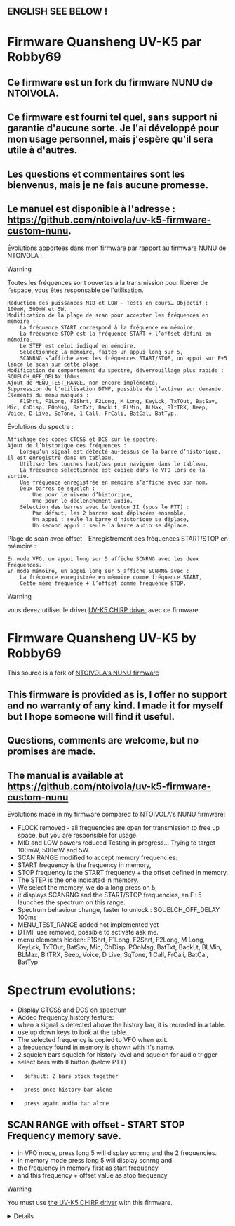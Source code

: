 ##  ENGLISH SEE BELOW !

# Firmware Quansheng UV-K5 par Robby69

## Ce firmware est un fork du firmware NUNU de NTOIVOLA.
## Ce firmware est fourni tel quel, sans support ni garantie d'aucune sorte. Je l'ai développé pour mon usage personnel, mais j'espère qu'il sera utile à d'autres.
## Les questions et commentaires sont les bienvenus, mais je ne fais aucune promesse.
## Le manuel est disponible à l'adresse : https://github.com/ntoivola/uv-k5-firmware-custom-nunu.
Évolutions apportées dans mon firmware par rapport au firmware NUNU de NTOIVOLA :

> [!warning]
> Toutes les fréquences sont ouvertes à la transmission pour libérer de l’espace, vous êtes responsable de l'utilisation.
    
    Réduction des puissances MID et LOW – Tests en cours… Objectif : 100mW, 500mW et 5W.
    Modification de la plage de scan pour accepter les fréquences en mémoire :
        La fréquence START correspond à la fréquence en mémoire,
        La fréquence STOP est la fréquence START + l’offset défini en mémoire.
        Le STEP est celui indiqué en mémoire.
        Sélectionnez la mémoire, faites un appui long sur 5,
        SCANRNG s’affiche avec les fréquences START/STOP, un appui sur F+5 lance le scan sur cette plage.
    Modification du comportement du spectre, déverrouillage plus rapide : SQUELCH_OFF_DELAY 100ms.
    Ajout de MENU_TEST_RANGE, non encore implémenté.
    Suppression de l'utilisation DTMF, possible de l’activer sur demande.
    Éléments du menu masqués :
        F1Shrt, F1Long, F2Shrt, F2Long, M Long, KeyLck, TxTOut, BatSav, Mic, ChDisp, POnMsg, BatTxt, BackLt, BLMin, BLMax, BltTRX, Beep, Voice, D Live, SqTone, 1 Call, FrCali, BatCal, BatTyp.

Évolutions du spectre :

    Affichage des codes CTCSS et DCS sur le spectre.
    Ajout de l’historique des fréquences :
        Lorsqu’un signal est détecté au-dessus de la barre d’historique, il est enregistré dans un tableau.
        Utilisez les touches haut/bas pour naviguer dans le tableau.
        La fréquence sélectionnée est copiée dans le VFO lors de la sortie.
        Une fréquence enregistrée en mémoire s’affiche avec son nom.
        Deux barres de squelch :
            Une pour le niveau d’historique,
            Une pour le déclenchement audio.
        Sélection des barres avec le bouton II (sous le PTT) :
            Par défaut, les 2 barres sont déplacées ensemble,
            Un appui : seule la barre d’historique se déplace,
            Un second appui : seule la barre audio se déplace.

Plage de scan avec offset - Enregistrement des fréquences START/STOP en mémoire :

    En mode VFO, un appui long sur 5 affiche SCNRNG avec les deux fréquences.
    En mode mémoire, un appui long sur 5 affiche SCNRNG avec :
        La fréquence enregistrée en mémoire comme fréquence START,
        Cette même fréquence + l’offset comme fréquence STOP.

   
   > [!Warning]
> vous devez utiliser le driver [UV-K5 CHIRP driver](https://github.com/ntoivola/uvk5-chirp-driver-nunu/) avec ce firmware

# Firmware Quansheng UV-K5 by Robby69

This source is a fork of [NTOIVOLA's NUNU firmware]([https://github.com/kamilsss655/uv-k5-firmware-custom])

## This firmware is provided as is, I offer no support and no warranty of any kind. I made it for myself but I hope someone will find it useful. 
## Questions, comments are welcome, but no promises are made.

## The manual is available at https://github.com/ntoivola/uv-k5-firmware-custom-nunu

Evolutions made in my firmware compared to NTOIVOLA's NUNU firmware:

* FLOCK removed - all frequencies are open for transmission to free up space, but you are responsible for usage.
* MID and LOW powers reduced Testing in progress... Trying to target 100mW, 500mW and 5W.
* SCAN RANGE modified to accept memory frequencies:
* START frequency is the frequency in memory,
* STOP frequency is the START frequency + the offset defined in memory.
* The STEP is the one indicated in memory.
* We select the memory, we do a long press on 5, 
* it displays SCANRNG and the START/STOP frequencies, an F+5 launches the spectrum on this range.
* Spectrum behaviour change, faster to unlock : SQUELCH_OFF_DELAY 100ms
* MENU_TEST_RANGE added not implemented yet
* DTMF use removed, possible to activate ask me.
* menu elements hidden:
	F1Shrt, F1Long, F2Shrt, F2Long, M Long, KeyLck, TxTOut, BatSav, Mic, ChDisp, POnMsg, BatTxt, BackLt, BLMin, BLMax, BltTRX, Beep, Voice, D Live, SqTone, 1 Call, FrCali, BatCal, BatTyp

# Spectrum evolutions:

* Display CTCSS and DCS on spectrum
* Added frequency history feature:
* 	when a signal is detected above the history bar, it is recorded in a table.
*	use up down keys to look at the table.
*	The selected frequency is copied to VFO when exit.
*	a frequency found in memory is shown with it's name.
*	2 squelch bars squelch for history level and squelch for audio trigger
*	select bars with II button (below PTT)
*		default: 2 bars stick together
*		press once history bar alone
*		press again audio bar alone


## SCAN RANGE with offset - START STOP Frequency memory save.

* in VFO mode, press long 5 will display scnrng and the 2 frequencies.
* in memory mode press long 5 will display scnrng and 
*	the frequency in memory first as start frequency 
*	and this frequency + offset value as stop frequency


> [!Warning]
> You must use [the UV-K5 CHIRP driver](https://github.com/ntoivola/uvk5-chirp-driver-nunu/) with this firmware.



<details>

## License

Original work Copyright 2023 Dual Tachyon
https://github.com/DualTachyon

Modified work Copyright 2024 kamilsss655
https://github.com/kamilsss655

Modified work Copyright 2024 ntoivola
https://github.com/ntoivola

Licensed under the Apache License, Version 2.0 (the "License");
you may not use this file except in compliance with the License.
You may obtain a copy of the License at

    http://www.apache.org/licenses/LICENSE-2.0

    Unless required by applicable law or agreed to in writing, software
    distributed under the License is distributed on an "AS IS" BASIS,
    WITHOUT WARRANTIES OR CONDITIONS OF ANY KIND, either express or implied.
    See the License for the specific language governing permissions and
    limitations under the License.
</details>
